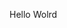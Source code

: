 Hello Wolrd














































































































































































































































































































































































































































